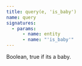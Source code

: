 ```yaml
---
title: query(e, 'is_baby')
name: query
signatures:
  - params:
      - name: entity
      - name: "'is_baby'"
---
```


Boolean, true if its a baby.

